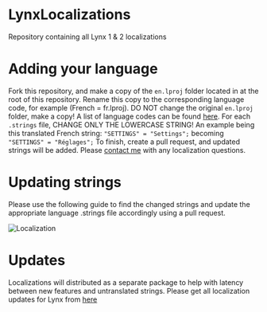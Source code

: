 # LynxLocalizations
Repository containing all Lynx 1 &amp; 2 localizations

# Adding your language

Fork this repository, and make a copy of the ```en.lproj``` folder located in at the root of this repository. Rename this copy to the corresponding language code, for example (French = fr.lproj). DO NOT change the original ```en.lproj``` folder, make a copy! A list of language codes can be found [here](https://www.ibabbleon.com/iOS-Language-Codes-ISO-639.html). For each ```.strings``` file, CHANGE ONLY THE LOWERCASE STRING! An example being this translated French string: ```"SETTINGS" = "Settings";``` becoming ```"SETTINGS" = "Réglages";``` To finish, create a pull request, and updated strings will be added. Please [contact me](https://twitter.com/MTAC8) with any localization questions. 

# Updating strings

Please use the following guide to find the changed strings and update the appropriate language .strings file accordingly using a pull request.

![Localization](https://mtac.app/assets/images/localization.gif)

# Updates

Localizations will distributed as a separate package to help with latency between new features and untranslated strings. Please get all localization updates for Lynx from [here](https://mtac.app/repo)
